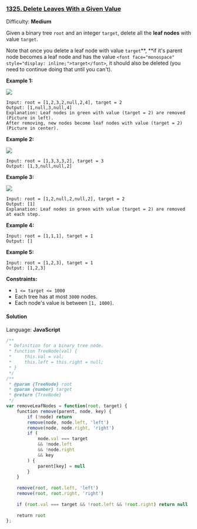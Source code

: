 ### [1325\. Delete Leaves With a Given Value](https://leetcode.com/problems/delete-leaves-with-a-given-value/)

Difficulty: **Medium**


Given a binary tree `root` and an integer `target`, delete all the **leaf nodes** with value `target`.

Note that once you delete a leaf node with value `target`**, **if it's parent node becomes a leaf node and has the value `<font face="monospace" style="display: inline;">target</font>`, it should also be deleted (you need to continue doing that until you can't).

**Example 1:**

**![](https://assets.leetcode.com/uploads/2020/01/09/sample_1_1684.png)**

```
Input: root = [1,2,3,2,null,2,4], target = 2
Output: [1,null,3,null,4]
Explanation: Leaf nodes in green with value (target = 2) are removed (Picture in left). 
After removing, new nodes become leaf nodes with value (target = 2) (Picture in center).
```

**Example 2:**

**![](https://assets.leetcode.com/uploads/2020/01/09/sample_2_1684.png)**

```
Input: root = [1,3,3,3,2], target = 3
Output: [1,3,null,null,2]
```

**Example 3:**

**![](https://assets.leetcode.com/uploads/2020/01/15/sample_3_1684.png)**

```
Input: root = [1,2,null,2,null,2], target = 2
Output: [1]
Explanation: Leaf nodes in green with value (target = 2) are removed at each step.
```

**Example 4:**

```
Input: root = [1,1,1], target = 1
Output: []
```

**Example 5:**

```
Input: root = [1,2,3], target = 1
Output: [1,2,3]
```

**Constraints:**

*   `1 <= target <= 1000`
*   Each tree has at most `3000` nodes.
*   Each node's value is between `[1, 1000]`.


#### Solution

Language: **JavaScript**

```javascript
/**
 * Definition for a binary tree node.
 * function TreeNode(val) {
 *     this.val = val;
 *     this.left = this.right = null;
 * }
 */
/**
 * @param {TreeNode} root
 * @param {number} target
 * @return {TreeNode}
 */
var removeLeafNodes = function(root, target) {
    function remove(parent, node, key) {
        if (!node) return
        remove(node, node.left, 'left')
        remove(node, node.right, 'right')
        if (
            node.val === target
            && !node.left
            && !node.right
            && key
        ) {
            parent[key] = null
        }
    }
    
    remove(root, root.left, 'left')
    remove(root, root.right, 'right')
    
    if (root.val === target && !root.left && !root.right) return null
    
    return root
};
```